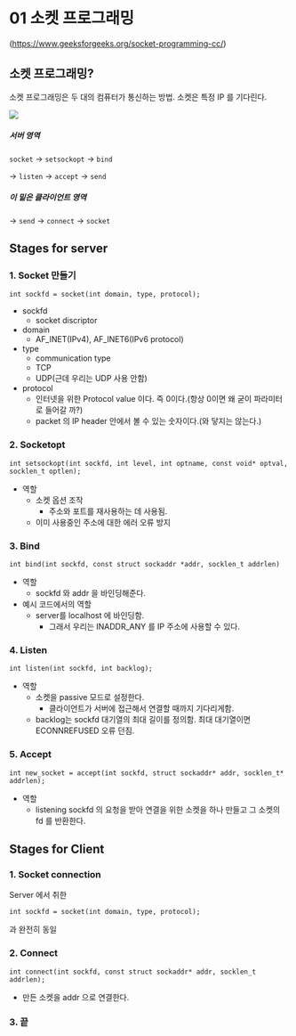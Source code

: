 # 01 소켓 프로그래밍

(https://www.geeksforgeeks.org/socket-programming-cc/)

## 소켓 프로그래밍?

 소켓 프로그래밍은 두 대의 컴퓨터가 통신하는 방법. 소켓은 특정 IP 를 기다린다.
 
 ![](http://media.geeksforgeeks.org/wp-content/uploads/Socket-Programming-in-C-C-.jpg)

##### 서버 영역

 ``socket`` -> ``setsockopt`` -> ``bind``
 
 -> ``listen`` -> ``accept`` -> ``send``

##### 이 밑은 클라이언트 영역

 -> ``send`` -> ``connect`` -> ``socket``

## Stages for server

### 1. Socket 만들기
``int sockfd = socket(int domain, type, protocol);``

- sockfd
	- socket discriptor
- domain
	- AF_INET(IPv4), AF_INET6(IPv6 protocol)
- type
	- communication type
	- TCP
	- UDP(근데 우리는 UDP 사용 안함)
- protocol
	- 인터넷을 위한 Protocol value 이다. 즉 0이다.(항상 0이면 왜 굳이 파라미터로 들어갈 까?)
	- packet 의 IP header 안에서 볼 수 있는 숫자이다.(와 닿지는 않는다.)

### 2. Socketopt
``int setsockopt(int sockfd, int level, int optname, const void* optval, socklen_t optlen);``

- 역할
	- 소켓 옵션 조작
		- 주소와 포트를 재사용하는 데 사용됨.
	- 이미 사용중인 주소에 대한 에러 오류 방지

### 3. Bind
``int bind(int sockfd, const struct sockaddr *addr, socklen_t addrlen)``

- 역할
	- sockfd 와 addr 을 바인딩해준다.
- 예시 코드에서의 역할
	- server를 localhost 에 바인딩함.
		- 그래서 우리는 INADDR_ANY 를 IP 주소에 사용할 수 있다.

### 4. Listen
``int listen(int sockfd, int backlog);``

- 역할
	- 소켓을 passive 모드로 설정한다.
		- 클라이언트가 서버에 접근해서 연결할 때까지 기다리게함.
	- backlog는 sockfd 대기열의 최대 길이를 정의함. 최대 대기열이면 ECONNREFUSED 오류 던짐.

### 5. Accept
``int new_socket = accept(int sockfd, struct sockaddr* addr, socklen_t* addrlen);``

- 역할
	- listening sockfd 의 요청을 받아 연결을 위한 소켓을 하나 만들고 그 소켓의 fd 를 반환한다.

## Stages for Client

### 1. Socket connection
Server 에서 취한 

``int sockfd = socket(int domain, type, protocol);``

과 완전히 동일

### 2. Connect

``int connect(int sockfd, const struct sockaddr* addr, socklen_t addrlen);``

- 만든 소켓을 addr 으로 연결한다.

### 3. 끝